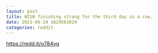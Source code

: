 ```yaml
--- 
layout: post 
title: WISH finishing strong for the third day in a row. 
date: 2021-06-24 1624563024 
categories: reddit 
--- 
```

https://redd.it/o784vg